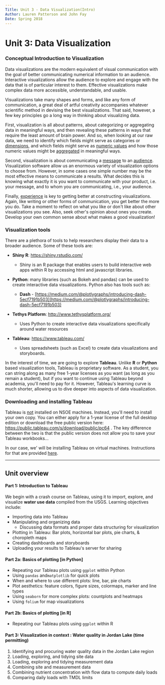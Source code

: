 ```yaml
---
Title: Unit 3 - Data Visualization(Intro)
Author: Lauren Patterson and John Fay
Date: Spring 2018
---
```


# Unit 3: Data Visualization 

### Conceptual Introduction to Visualization

Data visualizations are the modern equivalent of visual communication with the goal of better communicating numerical information to an audience. Interactive visualizations allow the audience to explore and engage with the data that is of particular interest to them. Effective visualizations make complex data more accessible, understandable, and usable.

Visualizations take many shapes and forms, and like any form of communication, a great deal of artful creativity accompanies whatever scientific method in devising the best visualizations. That said, however, a few key principles go a long way in thinking about visualizing data. 

First, visualization is all about patterns, about categorizing or aggregating data in meaningful ways, and then revealing these patterns in ways that require the least amount of brain power. And so, when looking at our raw data, we need to identify which fields might serve as categories or <u>dimensions</u>, and which fields might serve as <u>numeric values</u> and how those numeric values might be <u>aggregated</u> in meaningful ways. 

Second, visualization is about communicating a <u>message</u> to an <u>audience</u>. Visualization software allow us an enormous variety of visualization options to choose from. However, in some cases one simple number may be the most effective means to communicate a results. What decides this is knowing what exactly it is you want to communicate with your product, i.e. your message, and to whom you are communicating, i.e., your audience. 

Finally, <u>experience</u> is key to getting better at constructing visualizations. Again, like writing or other forms of communication, you get better the more you do. Take a moment to reflect on what you like or don't like about other  visualizations you see. Also, seek other's opinion about ones you create. Develop your own common sense about what makes a good visualization!



### Visualization tools

There are a plethora of tools to help researchers display their data to a broader audience. Some of these tools are:

- **Shiny R**: https://shiny.rstudio.com/

  - Shiny is an R package that enables users to build interactive web apps within R by accessing html and javascript libraries.

- **Python**: many libraries (such as Bokeh and pandas) can be used to create interactive data visualizations. Python also has tools such as:

  - **Dash** - [https://medium.com/@plotlygraphs/introducing-dash-5ecf7191b503](https://medium.com/@plotlygraphs/introducing-dash-5ecf7191b503)

- **Tethys Platform**: http://www.tethysplatform.org/

  - Uses Python to create interactive data visualizations specifically around water resources

- **Tableau**: https://www.tableau.com/

  * Uses spreadsheets (such as Excel) to create data visualizations and storyboards. 

In the interest of time, we are going to explore **Tableau**. Unlike **R** or **Python** based visualization tools, Tableau is proprietary software. As a student, you can string along as many free 1-year licenses as you want (as long as you remain a student), but if you want to continue using Tableau beyond academia, you'll need to pay for it. However, Tableau's learning curve is much shorter, allowing us to dive deeper into aspects of data visualization.  



### Downloading and installing Tableau

Tableau is <u>not</u> installed on NSOE machines. Instead, you'll need to install your own copy. You can either apply for a 1-year license of the full desktop edition or download the free public version here: https://public.tableau.com/s/download/public/pc64 . The key difference between the two is that the public version does not allow you to save your Tableau workbooks... 

In our case, we' will be installing Tableau on virtual machines. Instructions for that are provided [here](./SettingUp_YourVirtualMachine.html).

---

## Unit overview

#### Part 1: Introduction to Tableau

We begin with a crash course on Tableau, using it to import, explore, and visualize **water use data** compiled from the USGS. Learning objectives include:

* Importing data into Tableau
* Manipulating and organizing data
  * Discussing data formats and proper data structuring for visualization
* Plotting in Tableau: Bar plots, horizontal bar plots, pie charts, & choropleth maps
* Creating dashboards and storyboards
* Uploading your results to Tableau's server for sharing



#### Part 2a: Basics of plotting [in Python]

* Repeating our Tableau plots using `ggplot` within Python
* Using `pandas` and`matplotlib` for quick plots
* When and where to use different plots: line, bar, pie charts
* Plot aesthetics: feature colors, figure sizes, colormaps, marker and line types
* Using `seaborn` for more complex plots: countplots and heatmaps
* Using `folium` for map visualizations

#### Part 2b: Basics of plotting [in R]

* Repeating our Tableau plots using `ggplot` within R



#### Part 3: Visualization in context : Water quality in Jordan Lake (time permitting)

1. Identifying and procuring water quality data in the Jordan Lake region
2. Loading, exploring, and tidying site data
3. Loading, exploring and tidying measurement data
4. Combining site and measurement data 
5. Combining nutrient concentration with flow data to compute daily loads
6. Comparing daily loads with TMDL limits

